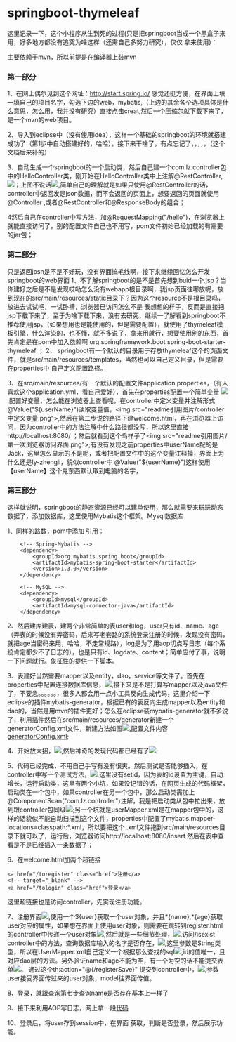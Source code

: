 # springboot-thymeleaf
这里记录一下，这个小程序从生到死的过程(只是把springboot当成一个黑盒子来用，好多地方都没有追究为啥这样（还需自己多努力研究），仅仅 拿来使用)：

主要依赖于mvn，所以前提是在编译器上装mvn

### 第一部分

1、在网上偶尔见到这个网址：http://start.spring.io/  感觉还挺方便，在界面上填一填自己的项目名字，勾选下边的web，mybatis,（上边的其余各个选项具体是什么意思，怎么用，我并没有研究）直接点击creat,然后一个压缩包就下载下来了，是一个mvn的web项目。

2、导入到eclipse中（没有使用idea），这样一个基础的springboot的环境就搭建成功了（第1步中自动搭建好的，哈哈），接下来干啥了，有点忘记了，，，，，（这个文档后来补的）

3、自动生成一个springboot的一个启动类，然后自己建一个com.lz.controller包中的HelloController类，刚开始在HelloController类中上注解@RestController,
<img src='readme引用图片/微信截图_20180106141033.png'>；上图不说话<img src="readme引用图片/restcontroller和controller区别.png">,简单自己的理解就是如果只使用@RestController的话，controller中返回发是json数据，而不会返回的页面上，想要返回的页面就使用@Controller ,或者@RestController和@ResponseBody的组合；

4然后自己在controller中写方法，加@RequestMapping("/hello")，在浏览器上就能直接访问了，别的配置文件自己也不用写，pom文件初始已经加载的有需要的jar包；

### 第二部分 

只是返回josn是不是不好玩，没有界面搞毛线啊，接下来继续回忆怎么开发springboot的web界面
1、不了解springboot的是不是首先想到buid一个.jsp？当你建好之后是不是发现哎呦怎么没有webapp根目录啊，我jsp页面往哪放呢，放到现在的src/main/resources/static目录下？因为这个resource不是根目录吗，放进去试试吧，一试卧槽，浏览器已访问怎么不是 我想想的样子，反而是直接把jsp下载下来了，至于为啥下载下来，没有去研究，继续一了解看到springboot不推荐使用jsp，（如果想用也是能使用的，但是需要配置），就使用了thymeleaf模板引擎，什么渲染的，也不懂，就不多说了，拿来用就行，想要使用别的东西，首先肯定是在pom中加入依赖啊
    <dependency>
            <groupId>org.springframework.boot</groupId>
            <artifactId>spring-boot-starter-thymeleaf</artifactId>
    </dependency>；
2、 springboot有一个默认的目录用于存放thymeleaf这个的页面文件，就是src/main/resources/templates，当然也可以自己定义目录，但是需要在properties中
自己定义配置路径。

3、在src/main/resources/有一个默认的配置文件application.properties，（有人喜欢这个application.yml，看自己爱好），首先在properties配置一个简单变量
<img src="readme引用图片/properties配置userName变量.png">,配置好变量，怎么能在浏览器上查看呢，在controller中定义变量并注解形式@Value("${userName}")读取变量值，<img src="readme引用图片/controller中定义变量.png">,然后在第二步说的路径下建welcome.html，再在浏览器上访问，因为controller中的方法注解中什么路径都没写，所以这里直接http://localhost:8080/  ；然后就看到这个鸟样子了<img src="readme引用图片/第一次浏览器访问界面.png">;有没有发现之前properties中userName配的是Jack，这里怎么显示的不是呢，或者把配置文件中的这个变量注释掉，界面上为什么还是ly-zhengli，貌似controller中 @Value("${userName}")这样使用【userName】这个鬼东西默认取到电脑的名字，

### 第三部分

这样就说明，springboot的静态资源已经可以建单使用，那么就需要来玩玩动态数据了，添加数据库，这里使用Mybatis这个框架。Mysql数据库

1、同样的路数，pom中添加 引用：

        <!-- Spring-Mybatis -->
        <dependency>
            <groupId>org.mybatis.spring.boot</groupId>
            <artifactId>mybatis-spring-boot-starter</artifactId>
            <version>1.3.0</version>
        </dependency>

        <!-- MySQL -->
        <dependency>
            <groupId>mysql</groupId>
            <artifactId>mysql-connector-java</artifactId>
        </dependency>

2、然后建库建表，建两个非常简单的表user和log，user只有id、name、age（弄表的时候没有弄密码，后来写老套路的系统登录注册的时候，发现没有密码，就把age当密码来用，哈哈，不走常规路），log是为了用aop切点写日志（每个系统肯定都少不了日志的），也是只有id、logdate、content；简单应付了事，说明一下问题就行。象征性的提供一下<a href="spring.sql">脚本</a>。

3、表建好当然需要mapper以及entity，dao，service等文件了。首先在properties中配置连接数据库信息，<img src="readme引用图片/properties中配置数据库信息.png">,接下来是不是打算写mapper以及java文件了，不要急。。。。。。，很多人都会用一点小工具反向生成代码，这里介绍一下eclipse的插件mybatis-generator，根据已有的表反向生成mapper以及entity和dao的，当然是用mvn的插件更好；怎么在eclipse装mybatis-generator就不多说了，利用插件然后在src/main/resources/generator新建一个generatorConfig.xml文件，新建方法如图<img src="readme引用图片/mybatis generator.png">,配置文件内容<a href="src/main/resources/generator/generatorConfig.xml"> generatorConfig.xml</a>;

4、开始放大招，<img src="readme引用图片/运行mybatis generator生成代码.png">,然后神奇的发现代码都已经有了<img src="readme引用图片/插件生成的代码结构.png">;

5、代码已经完成，不用自己手写有没有很爽。然后测试是否能够插入，在controller中写一个测试方法，<img src="readme引用图片/testInsert.png">,这里没有setid，因为表的id设置为主键，自动增长，运行启动类，这里有两个小坑，如果没记错的话，在网页生成的代码框架，启动类在一个包中，如果controller在另一个包中，那么启动类需加上@ComponentScan("com.lz.controller")注解，我是把启动类从包中拉出来，放到跟controller包同级<img src="readme引用图片/启动类位置说明.png">;另一个坑就是userMapper.xml是在mapper包中的，这样的话貌似不能自动扫描到这个文件，properties中配置了mybatis.mapper-locations=classpath:*.xml，所以要把这个 .xml文件拖到src/main/resources目录下就可以了，运行后，浏览器访问http://localhost:8080/insert  然后在表中查看是不是已经插入一条数据了；

6、在welcome.html加两个超链接

    <a href="/toregister" class="href">注册</a>
    <!-- target="_blank" -->
    <a href="/tologin" class="href">登录</a>

这里超链接也是访问controller，先实现注册功能。

7、注册界面<img src="readme引用图片/注册界面.png">,使用一个${user}获取一个user对象，并且*{name},*{age}获取user对应的属性，如果想在界面上使用user对象，则需要在跳转到register.html的controller中传递一个user对象<img src="readme引用图片/跳转到注册界面.png">,然后就是一些细节处理，<img src="readme引用图片/ajax验证name是否存在.png">,访问/isexist   controller中的方法，查询数据库输入的名字是否存在，<img src="readme引用图片/isexist.png">,这里参数是String类型，所以在UserMapper.xml自己定义一个根据那么查找的sql<img src="readme引用图片/byname查找的sql.png">,id的值唯一，且对应dao层的方法。另外验证name和age不能为空，有一个为空的话不能提交表单<img src="readme引用图片/name和age是否为空.png">。 通过这个th:action="@{/registerSave}" 提交到controller中，<img src="readme引用图片/registerSave.png">,参数user接受界面传过来的user对象，model往界面传值。

8、登录，就跟查询第七步查询name是否存在基本上一样了

9、接下来利用AOP写日志，网上拿一段<a href="src/main/java/com/lz/aspect/LogRecordAspect.java">代码</a>

10、登录后，将user存到session中，在界面 <span th:text="${session.userSession.name}"></span> 获取，判断是否登录，然后展示功能。


